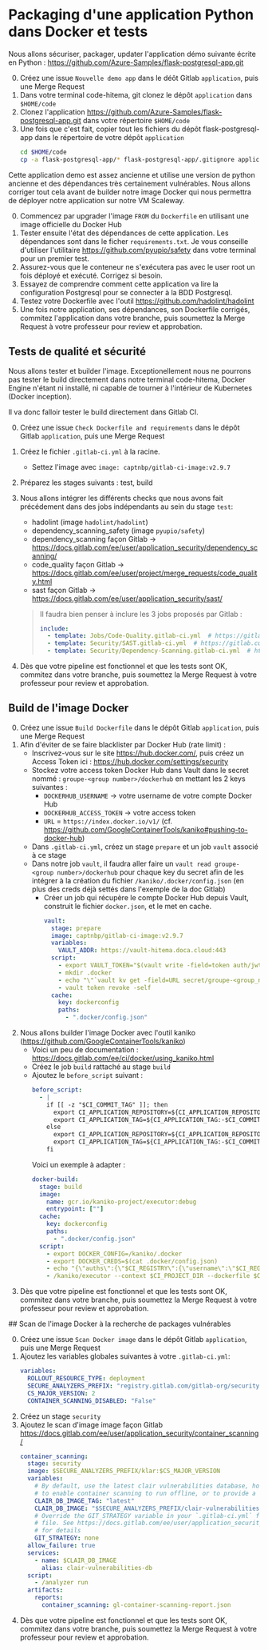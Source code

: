 # Packaging d'une application Python dans Docker et tests

Nous allons sécuriser, packager, updater l'application démo suivante écrite en Python : https://github.com/Azure-Samples/flask-postgresql-app.git

0. Créez une issue `Nouvelle demo app` dans le déôt Gitlab `application`, puis une Merge Request
1. Dans votre terminal code-hitema, git clonez le dépôt `application` dans `$HOME/code`
2. Clonez l'application https://github.com/Azure-Samples/flask-postgresql-app.git dans votre répertoire `$HOME/code`
3. Une fois que c'est fait, copier tout les fichiers du dépôt flask-postgresql-app dans le répertoire de votre dépôt `application`
   ```bash
   cd $HOME/code
   cp -a flask-postgresql-app/* flask-postgresql-app/.gitignore application/
   ```

Cette application demo est assez ancienne et utilise une version de python ancienne et des dépendances très certainement vulnérables. Nous allons corriger tout cela avant de builder notre image Docker qui nous permettra de déployer notre application sur notre VM Scaleway.

0. Commencez par upgrader l'image `FROM` du `Dockerfile` en utilisant une image officielle du Docker Hub
1. Tester ensuite l'état des dépendances de cette application. Les dépendances sont dans le ficher `requirements.txt`. Je vous conseille d'utiliser l'utilitaire https://github.com/pyupio/safety dans votre terminal pour un premier test.
2. Assurez-vous que le conteneur ne s'exécutera pas avec le user root un fois déployé et exécuté. Corrigez si besoin.
3. Essayez de comprendre comment cette application va lire la configuration Postgresql pour se connecter à la BDD Postgresql.
4. Testez votre Dockerfile avec l'outil https://github.com/hadolint/hadolint
5. Une fois notre application, ses dépendances, son Dockerfile corrigés, commitez l'application dans votre branche, puis soumettez la Merge Request à votre professeur pour review et approbation.

## Tests de qualité et sécurité

Nous allons tester et builder l'image. Exceptionellement nous ne pourrons pas tester le build directement dans notre terminal code-hitema, Docker Engine n'étant ni installé, ni capable de tourner à l'intérieur de Kubernetes (Docker inception).

Il va donc falloir tester le build directement dans Gitlab CI.

0. Créez une issue `Check Dockerfile and requirements` dans le dépôt Gitlab `application`, puis une Merge Request
1. Créez le fichier `.gitlab-ci.yml` à la racine.
   - Settez l'image avec `image: captnbp/gitlab-ci-image:v2.9.7`
2. Préparez les stages suivants : test, build
3. Nous allons intégrer les différents checks que nous avons fait précédement dans des jobs indépendants au sein du stage `test`:
   - hadolint (image `hadolint/hadolint`)
   - dependency_scanning_safety (image `pyupio/safety`)
   - dependency_scanning façon Gitlab -> https://docs.gitlab.com/ee/user/application_security/dependency_scanning/
   - code_quality façon Gitlab -> https://docs.gitlab.com/ee/user/project/merge_requests/code_quality.html
   - sast façon Gitlab -> https://docs.gitlab.com/ee/user/application_security/sast/

   > Il faudra bien penser à inclure les 3 jobs proposés par Gitlab :
   > ```yaml
   > include:
   >   - template: Jobs/Code-Quality.gitlab-ci.yml  # https://gitlab.com/gitlab-org/gitlab-foss/blob/master/lib/gitlab/ci/templates/Jobs/Code-Quality.gitlab-ci.yml
   >   - template: Security/SAST.gitlab-ci.yml  # https://gitlab.com/gitlab-org/gitlab-foss/blob/master/lib/gitlab/ci/templates/Security/SAST.gitlab-ci.yml
   >   - template: Security/Dependency-Scanning.gitlab-ci.yml  # https://gitlab.com/gitlab-org/gitlab/blob/master/lib/gitlab/ci/templates/Security/Dependency-Scanning.gitlab-ci.yml
   > ```
4. Dès que votre pipeline est fonctionnel et que les tests sont OK, commitez dans votre branche, puis soumettez la Merge Request à votre professeur pour review et approbation.

## Build de l'image Docker

0. Créez une issue `Build Dockerfile` dans le dépôt Gitlab `application`, puis une Merge Request
1. Afin d'éviter de se faire blacklister par Docker Hub (rate limit) :
   - Inscrivez-vous sur le site https://hub.docker.com/, puis créez un Access Token ici : https://hub.docker.com/settings/security
   - Stockez votre access token Docker Hub dans Vault dans le secret nommé : `groupe-<group number>/dockerhub` en mettant les 2 keys suivantes :
     - `DOCKERHUB_USERNAME` -> votre username de votre compte Docker Hub
     - `DOCKERHUB_ACCESS_TOKEN` -> votre access token
     - `URL` = `https://index.docker.io/v1/` (cf. https://github.com/GoogleContainerTools/kaniko#pushing-to-docker-hub)
   - Dans `.gitlab-ci.yml`, créez un stage `prepare` et un job `vault` associé à ce stage
   - Dans notre job `vault`, il faudra aller faire un `vault read groupe-<group number>/dockerhub` pour chaque key du secret afin de les intégrer à la création du fichier `/kaniko/.docker/config.json` (en plus des creds déjà settés dans l'exemple de la doc Gitlab)
     - Créer un job qui récupère le compte Docker Hub depuis Vault, construit le fichier `docker.json`, et le met en cache.
       ```yaml
       vault:
         stage: prepare
         image: captnbp/gitlab-ci-image:v2.9.7
         variables:
           VAULT_ADDR: https://vault-hitema.doca.cloud:443
         script:
           - export VAULT_TOKEN="$(vault write -field=token auth/jwt/login role=application-groupe-<group_number> token_ttl=30 jwt=$CI_JOB_JWT)"
           - mkdir .docker
           - echo "\"`vault kv get -field=URL secret/groupe-<group_number>/dockerhub`\":{\"username\":\"`vault kv get -field=DOCKERHUB_USERNAME secret/groupe-<group_number>/dockerhub`\",\"password\":\"`vault kv get -field=DOCKERHUB_ACCESS_TOKEN secret/groupe-<group_number>/dockerhub`\"}" > ${CI_PROJECT_DIR}/.docker/config.json
           - vault token revoke -self
         cache:
           key: dockerconfig
           paths:
             - ".docker/config.json"
       ```
2. Nous allons builder l'image Docker avec l'outil kaniko (https://github.com/GoogleContainerTools/kaniko)
   - Voici un peu de documentation : https://docs.gitlab.com/ee/ci/docker/using_kaniko.html
   - Créez le job `build` rattaché au stage `build`
   - Ajoutez le `before_script` suivant :
     ```yaml
     before_script:
       - |
         if [[ -z "$CI_COMMIT_TAG" ]]; then
           export CI_APPLICATION_REPOSITORY=${CI_APPLICATION_REPOSITORY:-$CI_REGISTRY_IMAGE/$CI_COMMIT_REF_SLUG}
           export CI_APPLICATION_TAG=${CI_APPLICATION_TAG:-$CI_COMMIT_SHA}
         else
           export CI_APPLICATION_REPOSITORY=${CI_APPLICATION_REPOSITORY:-$CI_REGISTRY_IMAGE}/app
           export CI_APPLICATION_TAG=${CI_APPLICATION_TAG:-$CI_COMMIT_TAG}
         fi
     ```
     Voici un exemple à adapter :
     ```yaml
     docker-build:
       stage: build
       image:
         name: gcr.io/kaniko-project/executor:debug
         entrypoint: [""]
       cache:
         key: dockerconfig
         paths:
           - ".docker/config.json"
       script:
         - export DOCKER_CONFIG=/kaniko/.docker
         - export DOCKER_CREDS=$(cat .docker/config.json)
         - echo "{\"auths\":{\"$CI_REGISTRY\":{\"username\":\"$CI_REGISTRY_USER\",\"password\":\"$CI_REGISTRY_PASSWORD\"},${DOCKER_CREDS}}}" > /kaniko/.docker/config.json
         - /kaniko/executor --context $CI_PROJECT_DIR --dockerfile $CI_PROJECT_DIR/Dockerfile --destination $CI_REGISTRY_IMAGE:$CI_COMMIT_SHA
     ```
3. Dès que votre pipeline est fonctionnel et que les tests sont OK, commitez dans votre branche, puis soumettez la Merge Request à votre professeur pour review et approbation.

## Scan de l'image Docker à la recherche de packages vulnérables

0. Créez une issue `Scan Docker image` dans le dépôt Gitlab `application`, puis une Merge Request
1. Ajoutez les variables globales suivantes à votre `.gitlab-ci.yml`:
   ```yaml
   variables:
     ROLLOUT_RESOURCE_TYPE: deployment
     SECURE_ANALYZERS_PREFIX: "registry.gitlab.com/gitlab-org/security-products/analyzers"
     CS_MAJOR_VERSION: 2
     CONTAINER_SCANNING_DISABLED: "False"
   ```
2. Créez un stage `security`
3. Ajoutez le scan d'image image façon Gitlab https://docs.gitlab.com/ee/user/application_security/container_scanning/
   ```yaml
   container_scanning:
     stage: security
     image: $SECURE_ANALYZERS_PREFIX/klar:$CS_MAJOR_VERSION
     variables:
       # By default, use the latest clair vulnerabilities database, however, allow it to be overridden here with a specific image
       # to enable container scanning to run offline, or to provide a consistent list of vulnerabilities for integration testing purposes
       CLAIR_DB_IMAGE_TAG: "latest"
       CLAIR_DB_IMAGE: "$SECURE_ANALYZERS_PREFIX/clair-vulnerabilities-db:$CLAIR_DB_IMAGE_TAG"
       # Override the GIT_STRATEGY variable in your `.gitlab-ci.yml` file and set it to `fetch` if you want to provide a `clair-whitelist.yml`
       # file. See https://docs.gitlab.com/ee/user/application_security/container_scanning/index.html#overriding-the-container-scanning-template
       # for details
       GIT_STRATEGY: none
     allow_failure: true
     services:
       - name: $CLAIR_DB_IMAGE
         alias: clair-vulnerabilities-db
     script:
       - /analyzer run
     artifacts:
       reports:
         container_scanning: gl-container-scanning-report.json
   ```
4. Dès que votre pipeline est fonctionnel et que les tests sont OK, commitez dans votre branche, puis soumettez la Merge Request à votre professeur pour review et approbation.
